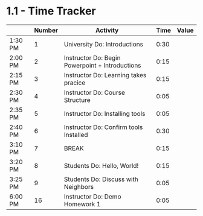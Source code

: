 # 1.1 - Time Tracker

|         | Number | Activity                                                  | Time | Value |
| ------- | ------ | --------------------------------------------------------- | ---- | ----- |
| 1:30 PM | 1      | University Do: Introductions                              | 0:30 |       |
| 2:00 PM | 2      | Instructor Do: Begin Powerpoint + Introductions           | 0:15 |       |
| 2:15 PM | 3      | Instructor Do: Learning takes pracice                     | 0:15 |       |
| 2:30 PM | 4      | Instructor Do: Course Structure                           | 0:05 |       |
| 2:35 PM | 5      | Instructor Do: Installing tools                           | 0:05 |       |
| 2:40 PM | 6      | Instructor Do: Confirm tools Installed                    | 0:30 |       |
| 3:10 PM | 7      | BREAK                                                     | 0:15 |       |
| 3:20 PM | 8      | Students Do: Hello, World!                                | 0:15 |       |
| 3:25 PM | 9      | Students Do: Discuss with Neighbors                       | 0:05 |       |
| 6:00 PM | 16     | Instructor Do: Demo Homework 1                            | 0:05 |       |
